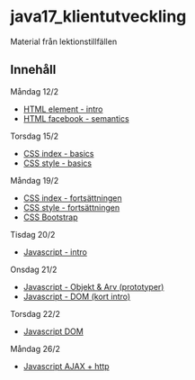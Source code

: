 # java17_klientutveckling
Material från lektionstillfällen

## Innehåll
Måndag 12/2
* [HTML element - intro](https://github.com/Kavzor/java17_klientutveckling/blob/master/HTML/index.html)
* [HTML facebook - semantics](https://github.com/Kavzor/java17_klientutveckling/blob/master/HTML/facebook.html)

Torsdag 15/2
* [CSS index - basics](https://github.com/Kavzor/java17_klientutveckling/blob/master/CSS/intro/index.html)
* [CSS style - basics](https://github.com/Kavzor/java17_klientutveckling/blob/master/CSS/intro/styles/style.css)

Måndag 19/2
* [CSS index - fortsättningen](https://github.com/Kavzor/java17_klientutveckling/blob/master/CSS/intermediate/index.html)
* [CSS style - fortsättningen](https://github.com/Kavzor/java17_klientutveckling/blob/master/CSS/intermediate/styles/style.css)
* [CSS Bootstrap](https://github.com/Kavzor/java17_klientutveckling/blob/master/CSS/bootstrap/index.html)

Tisdag 20/2
* [Javascript - intro](https://github.com/Kavzor/java17_klientutveckling/blob/master/Javascript/intro/app.js)

Onsdag 21/2
* [Javascript - Objekt & Arv (prototyper)](https://github.com/Kavzor/java17_klientutveckling/blob/master/Javascript/intermediate/app.js)
* [Javascript - DOM (kort intro)](https://github.com/Kavzor/java17_klientutveckling/blob/master/Javascript/DOM)

Torsdag 22/2
* [Javascript DOM](https://github.com/Kavzor/java17_klientutveckling/blob/master/Javascript/DOM)

Måndag 26/2
* [Javascript AJAX + http](https://github.com/Kavzor/java17_klientutveckling/blob/master/Javascript/async)